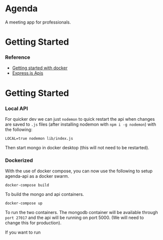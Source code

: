 # Agenda

A meeting app for professionals.

# Getting Started

### Reference

- [Getting started with docker](https://www.youtube.com/watch?v=gAkwW2tuIqE&t=121s)
- [Express.js Apis](https://www.youtube.com/watch?v=-MTSQjw5DrM)

# Getting Started

### Local API

For quicker dev we can just `nodemon` to quick restart the api when changes
are saved to `.js` files (after installing nodemon with `npm i -g nodemon`) with
the following:

```
LOCAL=true nodemon lib/index.js
```

Then start mongo in docker desktop (this will not need to be restarted).

### Dockerized

With the use of docker compose, you can now use the following to setup agenda-api
as a docker swarm.

```shell
docker-compose build
```

To build the mongo and api containers.

```shell
docker-compose up
```

To run the two containers. The mongodb container will be available through
`port 27017` and the api will be running on port 5000. (We will need to change
this for production).

If you want to run


